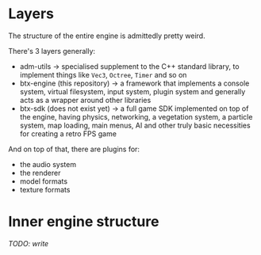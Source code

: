 
# Layers

The structure of the entire engine is admittedly pretty weird.

There's 3 layers generally:
* adm-utils -> specialised supplement to the C++ standard library, to implement things like `Vec3`, `Octree`, `Timer` and so on
* btx-engine (this repository) -> a framework that implements a console system, virtual filesystem, input system, plugin system and generally acts as a wrapper around other libraries
* btx-sdk (does not exist yet) -> a full game SDK implemented on top of the engine, having physics, networking, a vegetation system, a particle system, map loading, main menus, AI and other truly basic necessities for creating a retro FPS game

And on top of that, there are plugins for:
* the audio system
* the renderer
* model formats
* texture formats

# Inner engine structure

*TODO: write*
